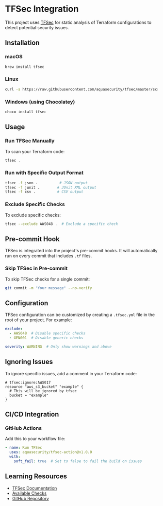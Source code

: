 # TFSec Integration

This project uses [TFSec](https://aquasecurity.github.io/tfsec/) for static analysis of Terraform configurations to detect potential security issues.

## Installation

### macOS
```bash
brew install tfsec
```

### Linux
```bash
curl -s https://raw.githubusercontent.com/aquasecurity/tfsec/master/scripts/install_linux.sh | bash
```

### Windows (using Chocolatey)
```bash
choco install tfsec
```

## Usage

### Run TFSec Manually
To scan your Terraform code:
```bash
tfsec .
```

### Run with Specific Output Format
```bash
tfsec -f json .          # JSON output
tfsec -f junit .        # JUnit XML output
tfsec -f csv .          # CSV output
```

### Exclude Specific Checks
To exclude specific checks:
```bash
tfsec --exclude AWS048 .  # Exclude a specific check
```

## Pre-commit Hook

TFSec is integrated into the project's pre-commit hooks. It will automatically run on every commit that includes `.tf` files.

### Skip TFSec in Pre-commit
To skip TFSec checks for a single commit:
```bash
git commit -m "Your message" --no-verify
```

## Configuration

TFSec configuration can be customized by creating a `.tfsec.yml` file in the root of your project. For example:

```yaml
exclude:
  - AWS048  # Disable specific checks
  - GEN001  # Disable generic checks

severity: WARNING  # Only show warnings and above
```

## Ignoring Issues

To ignore specific issues, add a comment in your Terraform code:

```hcl
# tfsec:ignore:AWS017
resource "aws_s3_bucket" "example" {
  # This will be ignored by tfsec
  bucket = "example"
}
```

## CI/CD Integration

### GitHub Actions
Add this to your workflow file:

```yaml
- name: Run TFSec
  uses: aquasecurity/tfsec-action@v1.0.0
  with:
    soft_fail: true  # Set to false to fail the build on issues
```

## Learning Resources

- [TFSec Documentation](https://aquasecurity.github.io/tfsec/)
- [Available Checks](https://aquasecurity.github.io/tfsec/latest/checks/)
- [GitHub Repository](https://github.com/aquasecurity/tfsec)
